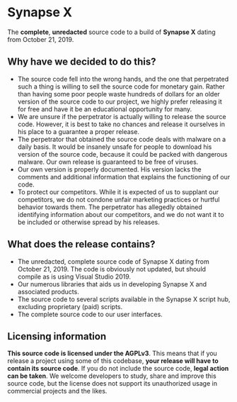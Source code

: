 # Synapse X
The **complete**, **unredacted** source code to a build of **Synapse X** dating from October 21, 2019.

## Why have we decided to do this?
- The source code fell into the wrong hands, and the one that perpetrated such a thing is willing to sell the source code for monetary gain. Rather than having some poor people waste hundreds of dollars for an older version of the source code to our project, we highly prefer releasing it for free and have it be an educational opportunity for many.
- We are unsure if the perpetrator is actually willing to release the source code. However, it is best to take no chances and release it ourselves in his place to a guarantee a proper release.
- The perpetrator that obtained the source code deals with malware on a daily basis. It would be insanely unsafe for people to download his version of the source code, because it could be packed with dangerous malware. Our own release is guaranteed to be free of viruses.
- Our own version is properly documented. His version lacks the comments and additional information that explains the functioning of our code.
- To protect our competitors. While it is expected of us to supplant our competitors, we do not condone unfair marketing practices or hurtful behavior towards them. The perpetrator has allegedly obtained identifying information about our competitors, and we do not want it to be included or otherwise spread by his releases.

## What does the release contains?
- The unredacted, complete source code of Synapse X dating from October 21, 2019. The code is obviously not updated, but should compile as is using Visual Studio 2019.
- Our numerous libraries that aids us in developing Synapse X and associated products.
- The source code to several scripts available in the Synapse X script hub, excluding proprietary (paid) scripts.
- The complete source code to our user interfaces.

## Licensing information
**This source code is licensed under the AGPLv3**. This means that if you release a project using some of this codebase, **your release will have to contain its source code**. If you do not include the source code, **legal action can be taken**. We welcome developers to study, share and improve this source code, but the license does not support its unauthorized usage in commercial projects and the likes.
